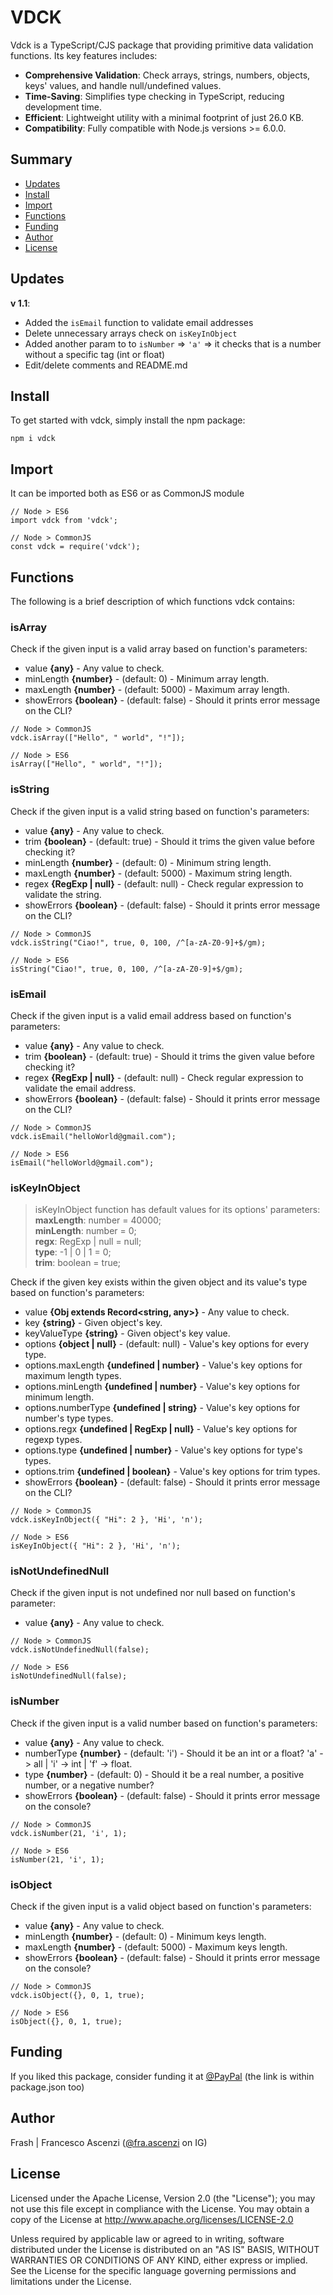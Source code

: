 # VDCK
Vdck is a TypeScript/CJS package that providing primitive data validation functions. Its key features includes:
- **Comprehensive Validation**: Check arrays, strings, numbers, objects, keys' values, and handle null/undefined values.
- **Time-Saving**: Simplifies type checking in TypeScript, reducing development time.
- **Efficient**: Lightweight utility with a minimal footprint of just 26.0 KB.
- **Compatibility**: Fully compatible with Node.js versions >= 6.0.0.

## Summary
- [Updates](#updates)  
- [Install](#install)  
- [Import](#import)  
- [Functions](#functions)  
- [Funding](#funding)  
- [Author](#author)  
- [License](#license)  

## Updates
**v 1.1**:  
- Added the ```isEmail``` function to validate email addresses
- Delete unnecessary arrays check on ```isKeyInObject```  
- Added another param to to ```isNumber``` => ```'a'``` => it checks that is a number without a specific tag (int or float)  
- Edit/delete comments and README.md  
  
## Install
To get started with vdck, simply install the npm package:
```
npm i vdck
```

## Import
It can be imported both as ES6 or as CommonJS module
```
// Node > ES6
import vdck from 'vdck';

// Node > CommonJS
const vdck = require('vdck');
```

## Functions
The following is a brief description of which functions vdck contains:

### isArray
Check if the given input is a valid array based on function's parameters:
- value **{any}** - Any value to check.
- minLength **{number}** - (default: 0) - Minimum array length.
- maxLength **{number}** - (default: 5000) - Maximum array length.
- showErrors **{boolean}** - (default: false) - Should it prints error message on the CLI?    
  
```
// Node > CommonJS
vdck.isArray(["Hello", " world", "!"]);

// Node > ES6
isArray(["Hello", " world", "!"]);
```

### isString
Check if the given input is a valid string based on function's parameters:
- value **{any}** - Any value to check.
- trim **{boolean}** - (default: true) - Should it trims the given value before checking it?
- minLength **{number}** - (default: 0) - Minimum string length.
- maxLength **{number}** - (default: 5000) - Maximum string length.
- regex **{RegExp | null}** - (default: null) - Check regular expression to validate the string.
- showErrors **{boolean}** - (default: false) - Should it prints error message on the CLI?  
  
```
// Node > CommonJS
vdck.isString("Ciao!", true, 0, 100, /^[a-zA-Z0-9]+$/gm);

// Node > ES6
isString("Ciao!", true, 0, 100, /^[a-zA-Z0-9]+$/gm);
```
  
### isEmail
Check if the given input is a valid email address based on function's parameters:
- value **{any}** - Any value to check.
- trim **{boolean}** - (default: true) - Should it trims the given value before checking it?
- regex **{RegExp | null}** - (default: null) - Check regular expression to validate the email address.
- showErrors **{boolean}** - (default: false) - Should it prints error message on the CLI?  
  
```
// Node > CommonJS
vdck.isEmail("helloWorld@gmail.com");

// Node > ES6
isEmail("helloWorld@gmail.com");
```
  
### isKeyInObject  
> isKeyInObject function has default values for its options' parameters:  
> **maxLength**: number = 40000;  
> **minLength**: number = 0;  
> **regx**: RegExp | null = null;  
> **type**: -1 | 0 | 1 = 0;  
> **trim**: boolean = true;  
  
Check if the given key exists within the given object and its value's type based on function's parameters:
- value **{Obj extends Record<string, any>}** - Any value to check.
- key **{string}** - Given object's key.
- keyValueType **{string}** - Given object's key value.
- options **{object | null}** - (default: null) - Value's key options for every type.
- options.maxLength **{undefined | number}** - Value's key options for maximum length types.
- options.minLength **{undefined | number}** - Value's key options for minimum length.
- options.numberType **{undefined | string}** - Value's key options for number's type types.
- options.regx **{undefined | RegExp | null}** - Value's key options for regexp types.
- options.type **{undefined | number}** - Value's key options for type's types.
- options.trim **{undefined | boolean}** - Value's key options for trim types.
- showErrors **{boolean}** - (default: false) - Should it prints error message on the CLI?  
  
```
// Node > CommonJS
vdck.isKeyInObject({ "Hi": 2 }, 'Hi', 'n');

// Node > ES6
isKeyInObject({ "Hi": 2 }, 'Hi', 'n');
```  

### isNotUndefinedNull
Check if the given input is not undefined nor null based on function's parameter:
- value **{any}** - Any value to check.  

```
// Node > CommonJS
vdck.isNotUndefinedNull(false);

// Node > ES6
isNotUndefinedNull(false);
```

### isNumber
Check if the given input is a valid number based on function's parameters:
- value **{any}** - Any value to check.
- numberType **{number}** - (default: 'i') - Should it be an int or a float? 'a' -> all | 'i' -> int | 'f' -> float.
- type **{number}** - (default: 0) - Should it be a real number, a positive number, or a negative number?
- showErrors **{boolean}** - (default: false) - Should it prints error message on the console?
  
```
// Node > CommonJS
vdck.isNumber(21, 'i', 1);

// Node > ES6
isNumber(21, 'i', 1);

```

### isObject
Check if the given input is a valid object based on function's parameters:
- value **{any}** - Any value to check.
- minLength **{number}** - (default: 0) - Minimum keys length.
- maxLength **{number}** - (default: 5000) - Maximum keys length.
- showErrors **{boolean}** - (default: false) - Should it prints error message on the console?  
  
```
// Node > CommonJS
vdck.isObject({}, 0, 1, true);

// Node > ES6
isObject({}, 0, 1, true);
```
  
## Funding
If you liked this package, consider funding it at [@PayPal](https://www.paypal.com/donate/?hosted_button_id=QL4PRUX9K9Y6A) (the link is within package.json too)

## Author
Frash | Francesco Ascenzi ([@fra.ascenzi](https://www.instagram.com/fra.ascenzi) on IG)

## License
Licensed under the Apache License, Version 2.0 (the "License"); you may not use this file except in compliance with the License.
You may obtain a copy of the License at http://www.apache.org/licenses/LICENSE-2.0

Unless required by applicable law or agreed to in writing, software distributed under the License is distributed on an "AS IS" BASIS, WITHOUT WARRANTIES OR CONDITIONS OF ANY KIND, either express or implied. See the License for the specific language governing permissions and limitations under the License.